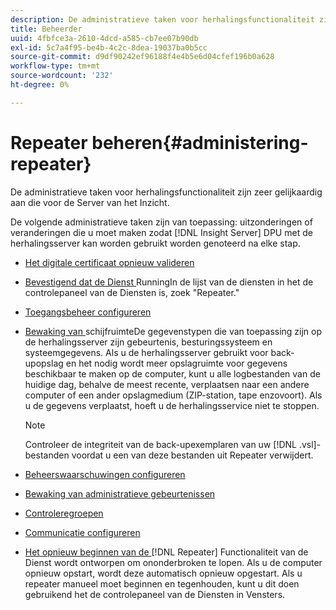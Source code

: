 ```yaml
---
description: De administratieve taken voor herhalingsfunctionaliteit zijn zeer gelijkaardig aan die voor de Server van het Inzicht.
title: Beheerder
uuid: 4fbfce3a-2610-4dcd-a585-cb7ee07b90db
exl-id: 5c7a4f95-be4b-4c2c-8dea-19037ba0b5cc
source-git-commit: d9df90242ef96188f4e4b5e6d04cfef196b0a628
workflow-type: tm+mt
source-wordcount: '232'
ht-degree: 0%

---
```


# Repeater beheren{#administering-repeater}

De administratieve taken voor herhalingsfunctionaliteit zijn zeer gelijkaardig aan die voor de Server van het Inzicht.

De volgende administratieve taken zijn van toepassing: uitzonderingen of veranderingen die u moet maken zodat [!DNL Insight Server] DPU met de herhalingsserver kan worden gebruikt worden genoteerd na elke stap.

* [Het digitale certificaat opnieuw valideren](../../../home/c-inst-svr/c-admin-inst-svr/c-reval-dgtl-cert.md#concept-f0020a6f0d6f477099b7a8f0b6e2944c)
* [Bevestigend dat de Dienst ](../../../home/c-inst-svr/c-admin-inst-svr/c-cfrm-svc-rng.md#concept-15b046e92d254bbd95dec829abc76677) RunningIn de lijst van de diensten in het de controlepaneel van de Diensten is, zoek &quot;Repeater.&quot;

* [Toegangsbeheer configureren](../../../home/c-inst-svr/c-admin-inst-svr/c-config-acs-ctrl/c-config-acs-ctrl.md#concept-ac385e870dbe4b57a72bf7266b60f93d)
* [Bewaking van ](../../../home/c-inst-svr/c-admin-inst-svr/c-mntr-disk-spc/c-mntr-disk-spc.md#concept-a83447e44f4e47aba282328be395a0d4) schijfruimteDe gegevenstypen die van toepassing zijn op de herhalingsserver zijn gebeurtenis, besturingssysteem en systeemgegevens. Als u de herhalingsserver gebruikt voor back-upopslag en het nodig wordt meer opslagruimte voor gegevens beschikbaar te maken op de computer, kunt u alle logbestanden van de huidige dag, behalve de meest recente, verplaatsen naar een andere computer of een ander opslagmedium (ZIP-station, tape enzovoort). Als u de gegevens verplaatst, hoeft u de herhalingsservice niet te stoppen.

   >[!NOTE]
   >
   >Controleer de integriteit van de back-upexemplaren van uw [!DNL .vsl]-bestanden voordat u een van deze bestanden uit Repeater verwijdert.

* [Beheerswaarschuwingen configureren](../../../home/c-inst-svr/c-admin-inst-svr/t-config-adm-alrts.md#task-0858f588da4941aa9d4952f6592681aa)
* [Bewaking van administratieve gebeurtenissen](../../../home/c-inst-svr/c-admin-inst-svr/t-mntr-adm-evts.md#task-4c78325b3e6e4dde8fa94c1896e19e34)
* [Controleregroepen](../../../home/c-inst-svr/c-admin-inst-svr/t-mntr-adt-lgs.md#task-5dd9830424fe440ea1369215a1aca231)
* [Communicatie configureren](../../../home/c-inst-svr/c-admin-inst-svr/t-config-com.md#task-471305ecf7a644789a288f93c42514ec)
* [Het opnieuw beginnen van de ](../../../home/c-inst-svr/c-admin-inst-svr/t-rest-svc.md#task-97f97f1019bc440080ab2fddfdc04c74)  [!DNL Repeater] Functionaliteit van de Dienst wordt ontworpen om ononderbroken te lopen. Als u de computer opnieuw opstart, wordt deze automatisch opnieuw opgestart. Als u repeater manueel moet beginnen en tegenhouden, kunt u dit doen gebruikend het de controlepaneel van de Diensten in Vensters.

